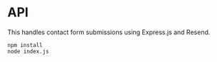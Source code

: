 # API

This handles contact form submissions using Express.js and Resend.

```
npm install
node index.js
```
